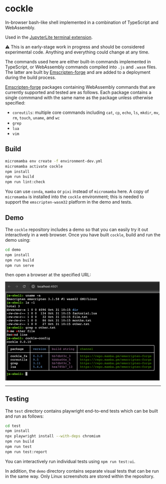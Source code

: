 # cockle

In-browser bash-like shell implemented in a combination of TypeScript and WebAssembly.

Used in the [JupyterLite terminal extension](https://github.com/jupyterlite/terminal).

⚠️ This is an early-stage work in progress and should be considered experimental code. Anything and
everything could change at any time.

The commands used here are either built-in commands implemented in TypeScript, or WebAssembly
commands compiled into `.js` and `.wasm` files. The latter are built by
[Emscripten-forge](https://emscripten-forge.org/) and are added to a deployment during the build process.

[Emscripten-forge](https://emscripten-forge.org/) packages containing WebAssembly commands that are
currently supported and tested are as follows. Each package contains a single commmand with the same
name as the package unless otherwise specified:

- `coreutils`: multiple core commands including `cat`, `cp`, `echo`, `ls`, `mkdir`, `mv`, `rm`, `touch`, `uname`, and `wc`
- `grep`
- `lua`
- `vim`

## Build

```bash
micromamba env create -f environment-dev.yml
micromamba activate cockle
npm install
npm run build
npm run lint:check
```

You can use `conda`, `mamba` or `pixi` instead of `micromamba` here. A copy of
`micromamba` is installed into the `cockle` environment; this is needed to support the
`emscripten-wasm32` platform in the demo and tests.

## Demo

The `cockle` repository includes a demo so that you can easily try it out interactively in a web
browser. Once you have built `cockle`, build and run the demo using:

```bash
cd demo
npm install
npm run build
npm run serve
```

then open a browser at the specified URL:

<img alt="Demo" src="demo.png" width="500px">

---

## Testing

The `test` directory contains playwright end-to-end tests which can be built and run as follows:

```bash
cd test
npm install
npx playwright install --with-deps chromium
npm run build
npm run test
npm run test:report
```

You can interactively run individual tests using `npm run test:ui`.

In addition, the `demo` directory contains separate visual tests that can be run in the same way.
Only Linux screenshots are stored within the repository.
